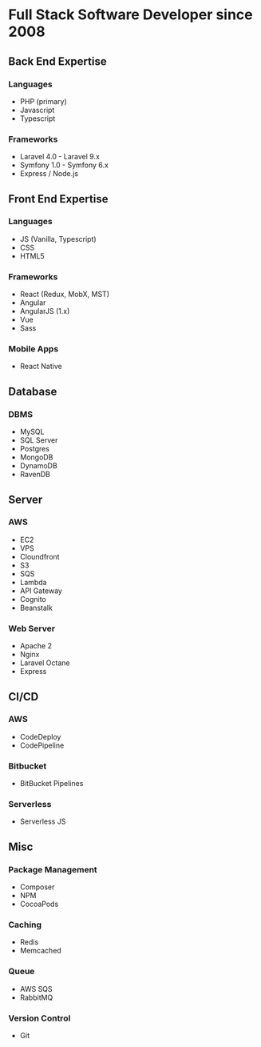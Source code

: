 # Full Stack Software Developer since 2008

## Back End Expertise

### Languages
- PHP (primary)
- Javascript
- Typescript

### Frameworks
- Laravel 4.0 - Laravel 9.x
- Symfony 1.0 - Symfony 6.x
- Express / Node.js

## Front End Expertise

### Languages
- JS (Vanilla, Typescript)
- CSS
- HTML5

### Frameworks
- React (Redux, MobX, MST)
- Angular
- AngularJS (1.x)
- Vue
- Sass

### Mobile Apps
- React Native

## Database
### DBMS
- MySQL
- SQL Server
- Postgres
- MongoDB
- DynamoDB
- RavenDB

## Server
### AWS
- EC2
- VPS
- Cloundfront
- S3
- SQS
- Lambda
- API Gateway
- Cognito
- Beanstalk

### Web Server
- Apache 2
- Nginx
- Laravel Octane
- Express

## CI/CD
### AWS
- CodeDeploy
- CodePipeline

### Bitbucket
- BitBucket Pipelines

### Serverless
- Serverless JS

## Misc
### Package Management
- Composer
- NPM
- CocoaPods

### Caching
- Redis
- Memcached

### Queue
- AWS SQS
- RabbitMQ

### Version Control
- Git
